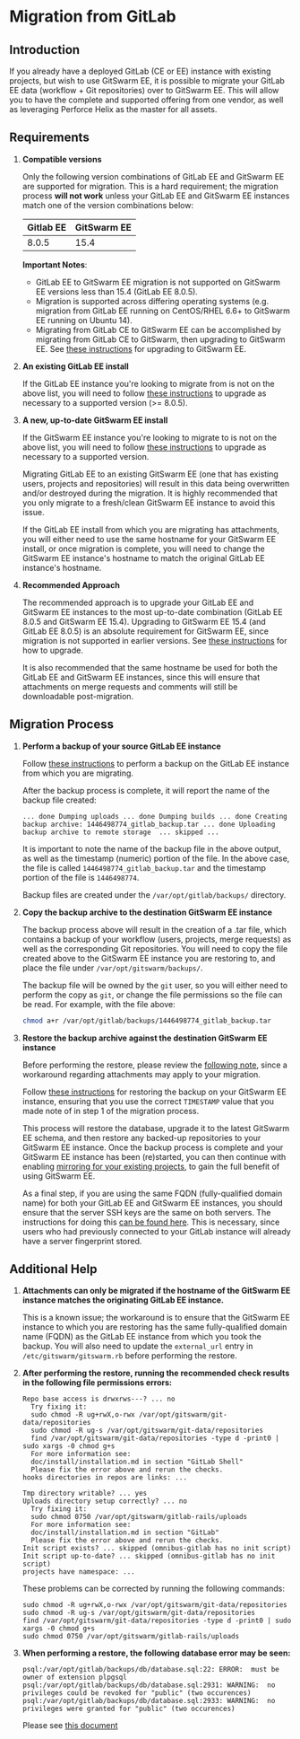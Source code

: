 # Migration from GitLab

## Introduction

If you already have a deployed GitLab (CE or EE) instance with existing
projects, but wish to use GitSwarm EE, it is possible to migrate your
GitLab EE data (workflow + Git repositories) over to GitSwarm EE. This will
allow you to have the complete and supported offering from one vendor, as
well as leveraging Perforce Helix as the master for all assets.

## Requirements

1.  **Compatible versions**

    Only the following version combinations of GitLab EE and GitSwarm EE
    are supported for migration. This is a hard requirement; the migration
    process **will not work** unless your GitLab EE and GitSwarm EE
    instances match one of the version combinations below:

    |Gitlab EE|GitSwarm EE|
    |---|---|
    |8.0.5|15.4|

    **Important Notes**:
    * GitLab EE to GitSwarm EE migration is not supported on GitSwarm EE
      versions less than 15.4 (GitLab EE 8.0.5).
    * Migration is supported across differing operating systems (e.g.
      migration from GitLab EE running on CentOS/RHEL 6.6+ to GitSwarm EE
      running on Ubuntu 14).
    * Migrating from GitLab CE to GitSwarm EE can be accomplished by
      migrating from GitLab CE to GitSwarm, then upgrading to GitSwarm EE.
      See [these instructions](../update/README.md) for upgrading to
      GitSwarm EE.

1.  **An existing GitLab EE install**

    If the GitLab EE instance you're looking to migrate from is not on the
    above list, you will need to follow [these
    instructions](https://about.gitlab.com/update/) to upgrade as necessary
    to a supported version (>= 8.0.5).

1.  **A new, up-to-date GitSwarm EE install**

    If the GitSwarm EE instance you're looking to migrate to is not on the
    above list, you will need to follow [these
    instructions](../update/README.md) to upgrade as necessary to a
    supported version.

    Migrating GitLab EE to an existing GitSwarm EE (one that has existing
    users, projects and repositories) will result in this data being
    overwritten and/or destroyed during the migration. It is highly
    recommended that you only migrate to a fresh/clean GitSwarm EE instance
    to avoid this issue.

    If the GitLab EE install from which you are migrating has attachments,
    you will either need to use the same hostname for your GitSwarm EE
    install, or once migration is complete, you will need to change the
    GitSwarm EE instance's hostname to match the original GitLab EE
    instance's hostname.

1.  **Recommended Approach**

    The recommended approach is to upgrade your GitLab EE and GitSwarm EE
    instances to the most up-to-date combination (GitLab EE 8.0.5 and
    GitSwarm EE 15.4). Upgrading to GitSwarm EE 15.4 (and GitLab EE 8.0.5)
    is an absolute requirement for GitSwarm EE, since migration is not
    supported in earlier versions. See [these
    instructions](../update/README.md) for how to upgrade.

    It is also recommended that the same hostname be used for both the
    GitLab EE and GitSwarm EE instances, since this will ensure that
    attachments on merge requests and comments will still be downloadable
    post-migration.

## Migration Process

1.  **Perform a backup of your source GitLab EE instance**

    Follow [these
    instructions](http://doc.gitlab.com/ce/raketasks/backup_restore.html)
    to perform a backup on the GitLab EE instance from which you are
    migrating.

    After the backup process is complete, it will report the name of the
    backup file created:

    `...
     done
     Dumping uploads ...
     done
     Dumping builds ...
     done
     Creating backup archive: 1446498774_gitlab_backup.tar ... done
     Uploading backup archive to remote storage  ... skipped
     ...
    `

    It is important to note the name of the backup file in the above
    output, as well as the timestamp (numeric) portion of the file. In the
    above case, the file is called `1446498774_gitlab_backup.tar` and the
    timestamp portion of the file is `1446498774`.

    Backup files are created under the `/var/opt/gitlab/backups/`
    directory.

1.  **Copy the backup archive to the destination GitSwarm EE instance**

    The backup process above will result in the creation of a .tar file,
    which contains a backup of your workflow (users, projects, merge
    requests) as well as the corresponding Git repositories. You will need
    to copy the file created above to the GitSwarm EE instance you are
    restoring to, and place the file under `/var/opt/gitswarm/backups/`.

    The backup file will be owned by the `git` user, so you will either
    need to perform the copy as `git`, or change the file permissions so
    the file can be read. For example, with the file above:

    ```bash
    chmod a+r /var/opt/gitlab/backups/1446498774_gitlab_backup.tar
    ```

1.  **Restore the backup archive against the destination GitSwarm EE
    instance**

    Before performing the restore, please review the [following
    note](#additional-help), since a workaround regarding attachments may
    apply to your migration.

    Follow [these
    instructions](../raketasks/backup_restore.md#omnibus-installations) for
    restoring the backup on your GitSwarm EE instance, ensuring that you
    use the correct `TIMESTAMP` value that you made note of in step 1 of
    the migration process.

    This process will restore the database, upgrade it to the latest
    GitSwarm EE schema, and then restore any backed-up repositories to your
    GitSwarm EE instance. Once the backup process is complete and your
    GitSwarm EE instance has been (re)started, you can then continue with
    enabling [mirroring for your existing
    projects](../workflow/importing/import_from_gitfusion.md), to gain the
    full benefit of using GitSwarm EE.

    As a final step, if you are using the same FQDN (fully-qualified domain
    name) for both your GitLab EE and GitSwarm EE instances, you should
    ensure that the server SSH keys are the same on both servers. The
    instructions for doing this [can be found
    here](https://superuser.com/questions/532040/copy-ssh-keys-from-one-server-to-another-server/532079#532079).
    This is necessary, since users who had previously connected to your
    GitLab instance will already have a server fingerprint stored.

## Additional Help

1.  **Attachments can only be migrated if the hostname of the GitSwarm EE
    instance matches the originating GitLab EE instance.**

    This is a known issue; the workaround is to ensure that the GitSwarm EE
    instance to which you are restoring has the same fully-qualified domain
    name (FQDN) as the GitLab EE instance from which you took the backup.
    You will also need to update the `external_url` entry in
    `/etc/gitswarm/gitswarm.rb` before performing the restore.

1.  **After performing the restore, running the recommended check results
    in the following file permissions errors:**

    ```
    Repo base access is drwxrws---? ... no
      Try fixing it:
      sudo chmod -R ug+rwX,o-rwx /var/opt/gitswarm/git-data/repositories
      sudo chmod -R ug-s /var/opt/gitswarm/git-data/repositories
      find /var/opt/gitswarm/git-data/repositories -type d -print0 | sudo xargs -0 chmod g+s
      For more information see:
      doc/install/installation.md in section "GitLab Shell"
      Please fix the error above and rerun the checks.
    hooks directories in repos are links: ...
    ```

    ```
    Tmp directory writable? ... yes
    Uploads directory setup correctly? ... no
      Try fixing it:
      sudo chmod 0750 /var/opt/gitswarm/gitlab-rails/uploads
      For more information see:
      doc/install/installation.md in section "GitLab"
      Please fix the error above and rerun the checks.
    Init script exists? ... skipped (omnibus-gitlab has no init script)
    Init script up-to-date? ... skipped (omnibus-gitlab has no init script)
    projects have namespace: ...
    ```

    These problems can be corrected by running the following commands:

    ```
    sudo chmod -R ug+rwX,o-rwx /var/opt/gitswarm/git-data/repositories
    sudo chmod -R ug-s /var/opt/gitswarm/git-data/repositories
    find /var/opt/gitswarm/git-data/repositories -type d -print0 | sudo xargs -0 chmod g+s
    sudo chmod 0750 /var/opt/gitswarm/gitlab-rails/uploads
    ```

1.  **When performing a restore, the following database error may be
    seen:**

    ```
    psql:/var/opt/gitlab/backups/db/database.sql:22: ERROR:  must be owner of extension plpgsql
    psql:/var/opt/gitlab/backups/db/database.sql:2931: WARNING:  no privileges could be revoked for "public" (two occurences)
    psql:/var/opt/gitlab/backups/db/database.sql:2933: WARNING:  no privileges were granted for "public" (two occurences)
    ```

    Please see [this
    document](../raketasks/backup_restore.md#restoring-database-backup-using-omnibus-packages-outputs-warnings)
